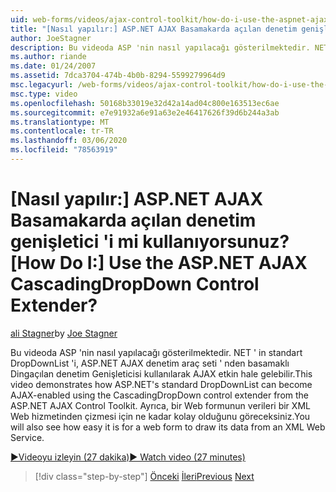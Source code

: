 ```yaml
---
uid: web-forms/videos/ajax-control-toolkit/how-do-i-use-the-aspnet-ajax-cascadingdropdown-control-extender
title: "[Nasıl yapılır:] ASP.NET AJAX Basamakarda açılan denetim genişletici 'i mi kullanıyorsunuz? | Microsoft Docs"
author: JoeStagner
description: Bu videoda ASP 'nin nasıl yapılacağı gösterilmektedir. NET ' in standart DropDownList 'i, ASP.NET AJAX Contro... ' dan basamaklı Dingdropdown denetim Genişleticisi kullanılarak AJAX etkin hale gelebilir.
ms.author: riande
ms.date: 01/24/2007
ms.assetid: 7dca3704-474b-4b0b-8294-5599279964d9
msc.legacyurl: /web-forms/videos/ajax-control-toolkit/how-do-i-use-the-aspnet-ajax-cascadingdropdown-control-extender
msc.type: video
ms.openlocfilehash: 50168b33019e32d42a14ad04c800e163513ec6ae
ms.sourcegitcommit: e7e91932a6e91a63e2e46417626f39d6b244a3ab
ms.translationtype: MT
ms.contentlocale: tr-TR
ms.lasthandoff: 03/06/2020
ms.locfileid: "78563919"
---
```

# <a name="how-do-i-use-the-aspnet-ajax-cascadingdropdown-control-extender"></a><span data-ttu-id="f364c-104">[Nasıl yapılır:] ASP.NET AJAX Basamakarda açılan denetim genişletici 'i mi kullanıyorsunuz?</span><span class="sxs-lookup"><span data-stu-id="f364c-104">[How Do I:] Use the ASP.NET AJAX CascadingDropDown Control Extender?</span></span>

<span data-ttu-id="f364c-105">[ali Stagner](https://github.com/JoeStagner)</span><span class="sxs-lookup"><span data-stu-id="f364c-105">by [Joe Stagner](https://github.com/JoeStagner)</span></span>

<span data-ttu-id="f364c-106">Bu videoda ASP 'nin nasıl yapılacağı gösterilmektedir. NET ' in standart DropDownList 'i, ASP.NET AJAX denetim araç seti ' nden basamaklı Dingaçılan denetim Genişleticisi kullanılarak AJAX etkin hale gelebilir.</span><span class="sxs-lookup"><span data-stu-id="f364c-106">This video demonstrates how ASP.NET's standard DropDownList can become AJAX-enabled using the CascadingDropDown control extender from the ASP.NET AJAX Control Toolkit.</span></span> <span data-ttu-id="f364c-107">Ayrıca, bir Web formunun verileri bir XML Web hizmetinden çizmesi için ne kadar kolay olduğunu göreceksiniz.</span><span class="sxs-lookup"><span data-stu-id="f364c-107">You will also see how easy it is for a web form to draw its data from an XML Web Service.</span></span>

[<span data-ttu-id="f364c-108">&#9654;Videoyu izleyin (27 dakika)</span><span class="sxs-lookup"><span data-stu-id="f364c-108">&#9654; Watch video (27 minutes)</span></span>](https://channel9.msdn.com/Blogs/ASP-NET-Site-Videos/how-do-i-use-the-aspnet-ajax-cascadingdropdown-control-extender)

> [!div class="step-by-step"]
> <span data-ttu-id="f364c-109">[Önceki](how-do-i-get-started-with-the-aspnet-ajax-control-toolkit.md)
> [İleri](how-do-i-use-the-aspnet-ajax-textboxwatermark-control-extender.md)</span><span class="sxs-lookup"><span data-stu-id="f364c-109">[Previous](how-do-i-get-started-with-the-aspnet-ajax-control-toolkit.md)
[Next](how-do-i-use-the-aspnet-ajax-textboxwatermark-control-extender.md)</span></span>
